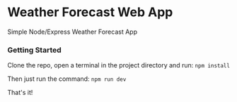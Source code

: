 # Weather Forecast Web App
Simple Node/Express Weather Forecast App 
### Getting Started
Clone the repo, open a terminal in the project directory and run: ```npm install```

Then just run the command: ```npm run dev```

That's it!
